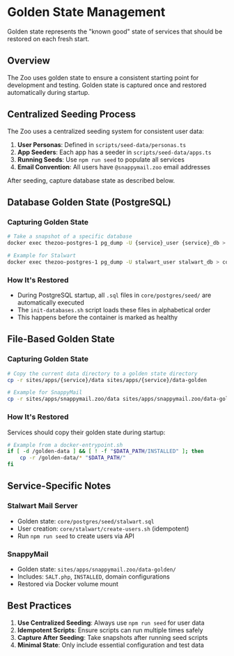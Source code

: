 # Golden State Management

Golden state represents the "known good" state of services that should be restored on each fresh start.

## Overview

The Zoo uses golden state to ensure a consistent starting point for development and testing. Golden state is captured once and restored automatically during startup.

## Centralized Seeding Process

The Zoo uses a centralized seeding system for consistent user data:

1. **User Personas**: Defined in `scripts/seed-data/personas.ts`
2. **App Seeders**: Each app has a seeder in `scripts/seed-data/apps.ts`
3. **Running Seeds**: Use `npm run seed` to populate all services
4. **Email Convention**: All users have `@snappymail.zoo` email addresses

After seeding, capture database state as described below.

## Database Golden State (PostgreSQL)

### Capturing Golden State

```bash
# Take a snapshot of a specific database
docker exec thezoo-postgres-1 pg_dump -U {service}_user {service}_db > core/postgres/seed/{service}.sql

# Example for Stalwart
docker exec thezoo-postgres-1 pg_dump -U stalwart_user stalwart_db > core/postgres/seed/stalwart.sql
```

### How It's Restored

- During PostgreSQL startup, all `.sql` files in `core/postgres/seed/` are automatically executed
- The `init-databases.sh` script loads these files in alphabetical order
- This happens before the container is marked as healthy

## File-Based Golden State

### Capturing Golden State

```bash
# Copy the current data directory to a golden state directory
cp -r sites/apps/{service}/data sites/apps/{service}/data-golden

# Example for SnappyMail
cp -r sites/apps/snappymail.zoo/data sites/apps/snappymail.zoo/data-golden
```

### How It's Restored

Services should copy their golden state during startup:

```bash
# Example from a docker-entrypoint.sh
if [ -d /golden-data ] && [ ! -f "$DATA_PATH/INSTALLED" ]; then
    cp -r /golden-data/* "$DATA_PATH/"
fi
```

## Service-Specific Notes

### Stalwart Mail Server

- Golden state: `core/postgres/seed/stalwart.sql`
- User creation: `core/stalwart/create-users.sh` (idempotent)
- Run `npm run seed` to create users via API

### SnappyMail

- Golden state: `sites/apps/snappymail.zoo/data-golden/`
- Includes: `SALT.php`, `INSTALLED`, domain configurations
- Restored via Docker volume mount

## Best Practices

1. **Use Centralized Seeding**: Always use `npm run seed` for user data
2. **Idempotent Scripts**: Ensure scripts can run multiple times safely
3. **Capture After Seeding**: Take snapshots after running seed scripts
4. **Minimal State**: Only include essential configuration and test data
